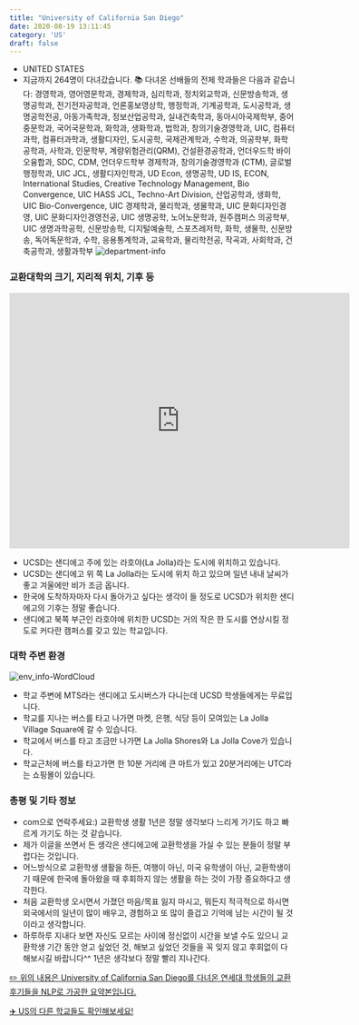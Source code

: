```yaml
---
title: "University of California San Diego"
date: 2020-08-19 13:11:45
category: 'US'
draft: false
---
```



* UNITED STATES
* 지금까지 264명이 다녀갔습니다. 
📚 다녀온 선배들의 전체 학과들은 다음과 같습니다: 경영학과, 영어영문학과, 경제학과, 심리학과, 정치외교학과, 신문방송학과, 생명공학과, 전기전자공학과, 언론홍보영상학, 행정학과, 기계공학과, 도시공학과, 생명공학전공, 아동가족학과, 정보산업공학과, 실내건축학과, 동아시아국제학부, 중어중문학과, 국어국문학과, 화학과, 생화학과, 법학과, 창의기술경영학과, UIC, 컴퓨터과학, 컴퓨터과학과, 생활디자인, 도시공학, 국제관계학과, 수학과, 의공학부, 화학공학과, 사학과, 인문학부, 계량위험관리(QRM), 건설환경공학과, 언더우드학 바이오융합과, SDC, CDM, 언더우드학부 경제학과, 창의기술경영학과 (CTM), 글로벌행정학과, UIC JCL, 생활디자인학과, UD Econ, 생명공학, UD IS, ECON, International Studies, Creative Technology Management, Bio Convergence, UIC HASS JCL, Techno-Art Division, 산업공학과, 생화학, UIC Bio-Convergence, UIC 경제학과, 물리학과, 생물학과, UIC 문화디자인경영, UIC 문화디자인경영전공, UIC 생명공학, 노어노문학과, 원주캠퍼스 의공학부, UIC 생명과학공학, 신문방송학, 디지털예술학, 스포츠레저학, 화학, 생물학, 신문방송, 독어독문학과, 수학, 응용통계학과, 교육학과, 물리학전공, 작곡과, 사회학과, 건축공학과, 생활과학부
![department-info](../plots/US000195.png)
### 교환대학의 크기, 지리적 위치, 기후 등
<iframe
width="600"
height="450"
frameborder="0" style="border:0"
src="https://www.google.com/maps/embed/v1/place?key=AIzaSyC9e1AME-pVmWC4hBpFdu5S4dKzyepa3HQ&q=University+of+California+San+Diego&center=32.8800604,-117.2340135&zoom=14" allowfullscreen>
</iframe>

* UCSD는 샌디에고 주에 있는 라호야(La Jolla)라는 도시에 위치하고 있습니다.
* UCSD는 샌디에고 위 쪽 La Jolla라는 도시에 위치 하고 있으며 일년 내내 날씨가 좋고 겨울에만 비가 조금 옵니다.
* 한국에 도착하자마자 다시 돌아가고 싶다는 생각이 들 정도로 UCSD가 위치한 샌디에고의 기후는 정말 좋습니다.
* 샌디에고 북쪽 부근인 라호야에 위치한 UCSD는 거의 작은 한 도시를 연상시킬 정도로 커다란 캠퍼스를 갖고 있는 학교입니다.


### 대학 주변 환경

![env_info-WordCloud](../univ_wordclouds_okt/env_info/US000195_env_info_okt.png)

* 학교 주변에 MTS라는 샌디에고 도시버스가 다니는데 UCSD 학생들에게는 무료입니다.
* 학교를 지나는 버스를 타고 나가면 마켓, 은행, 식당 등이 모여있는 La Jolla Village Square에 갈 수 있습니다.
* 학교에서 버스를 타고 조금만 나가면 La Jolla Shores와 La Jolla Cove가 있습니다.
* 학교근처에 버스를 타고가면 한 10분 거리에 큰 마트가 있고 20분거리에는 UTC라는 쇼핑몰이 있습니다.


### 총평 및 기타 정보 
* com으로 연락주세요:) 교환학생 생활 1년은 정말 생각보다 느리게 가기도 하고 빠르게 가기도 하는 것 같습니다.
* 제가 이글을 쓰면서 든 생각은 샌디에고에 교환학생을 가실 수 있는 분들이 정말 부럽다는 것입니다.
* 어느방식으로 교환학생 생활을 하든, 여행이 아닌, 미국 유학생이 아닌, 교환학생이기 때문에 한국에 돌아왔을 때 후회하지 않는 생활을 하는 것이 가장 중요하다고 생각한다.
* 처음 교환학생 오시면서 가졌던 마음/목표 잃지 마시고, 뭐든지 적극적으로 하시면 외국에서의 일년이 많이 배우고, 경험하고 또 많이 즐겁고 기억에 남는 시간이 될 것이라고 생각합니다.
* 하루하루 지내다 보면 자신도 모르는 사이에 정신없이 시간을 보낼 수도 있으니 교환학생 기간 동안 얻고 싶었던 것, 해보고 싶었던 것들을 꼭 잊지 않고 후회없이 다 해보시길 바랍니다^^ 1년은 생각보다 정말 빨리 지나간다.


[✏️ 위의 내용은 University of California San Diego를 다녀온 연세대 학생들의 교환 후기들을 NLP로 가공한 요약본입니다.](http://oia.yonsei.ac.kr/partner/expReport.asp?ucode=US000195&bgbn=A)

[✈️ US의 다른 학교들도 확인해보세요!](https://yonsei-exchange.netlify.app/?category=US)
